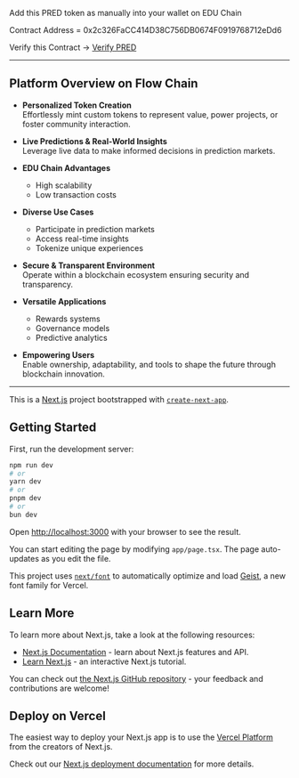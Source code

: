 Add this PRED token as manually into your wallet on EDU Chain

Contract Address = 0x2c326FaCC414D38C756DB0674F0919768712eDd6

Verify this Contract -> [Verify PRED](https://edu-chain-testnet.blockscout.com/address/0x2c326FaCC414D38C756DB0674F0919768712eDd6)

---------

## Platform Overview on Flow Chain

- **Personalized Token Creation**  
  Effortlessly mint custom tokens to represent value, power projects, or foster community interaction.

- **Live Predictions & Real-World Insights**  
  Leverage live data to make informed decisions in prediction markets.

- **EDU Chain Advantages**  
  - High scalability  
  - Low transaction costs  

- **Diverse Use Cases**  
  - Participate in prediction markets  
  - Access real-time insights  
  - Tokenize unique experiences  

- **Secure & Transparent Environment**  
  Operate within a blockchain ecosystem ensuring security and transparency.

- **Versatile Applications**  
  - Rewards systems  
  - Governance models  
  - Predictive analytics  

- **Empowering Users**  
  Enable ownership, adaptability, and tools to shape the future through blockchain innovation.


-------------


This is a [Next.js](https://nextjs.org) project bootstrapped with [`create-next-app`](https://nextjs.org/docs/app/api-reference/cli/create-next-app).

## Getting Started

First, run the development server:

```bash
npm run dev
# or
yarn dev
# or
pnpm dev
# or
bun dev
```

Open [http://localhost:3000](http://localhost:3000) with your browser to see the result.

You can start editing the page by modifying `app/page.tsx`. The page auto-updates as you edit the file.

This project uses [`next/font`](https://nextjs.org/docs/app/building-your-application/optimizing/fonts) to automatically optimize and load [Geist](https://vercel.com/font), a new font family for Vercel.

## Learn More

To learn more about Next.js, take a look at the following resources:

- [Next.js Documentation](https://nextjs.org/docs) - learn about Next.js features and API.
- [Learn Next.js](https://nextjs.org/learn) - an interactive Next.js tutorial.

You can check out [the Next.js GitHub repository](https://github.com/vercel/next.js) - your feedback and contributions are welcome!

## Deploy on Vercel

The easiest way to deploy your Next.js app is to use the [Vercel Platform](https://vercel.com/new?utm_medium=default-template&filter=next.js&utm_source=create-next-app&utm_campaign=create-next-app-readme) from the creators of Next.js.

Check out our [Next.js deployment documentation](https://nextjs.org/docs/app/building-your-application/deploying) for more details.
